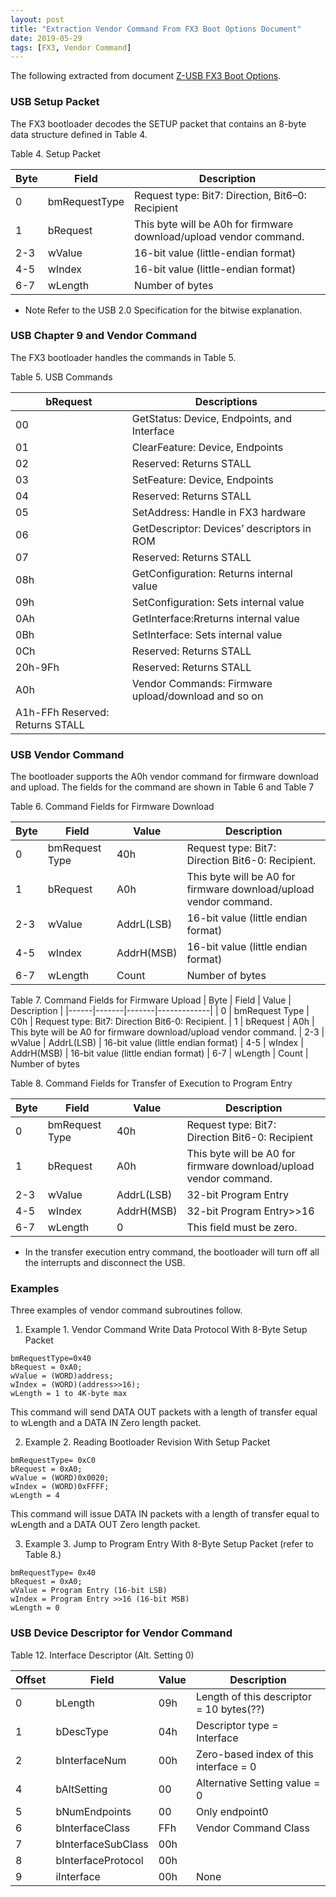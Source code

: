 ```yaml
---
layout: post
title: "Extraction Vendor Command From FX3 Boot Options Document"
date: 2019-05-29
tags: [FX3, Vendor Command]
---
```


The following extracted from document [Z-USB FX3 Boot Options](http://eng.eewiki.net/app/db_page/get_file.php?docid=55346).

### USB Setup Packet

   The FX3 bootloader decodes the SETUP packet that
   contains an 8-byte data structure defined in Table 4.

   Table 4. Setup Packet

   | Byte |  Field         | Description  |
   |------|----------------|--------------|
   |  0   | bmRequestType  | Request type: Bit7: Direction, Bit6–0: Recipient |
   |  1   | bRequest       | This byte will be A0h for firmware download/upload vendor command. |
   | 2-3  | wValue         | 16-bit value (little-endian format)  |
   | 4-5  | wIndex         | 16-bit value (little-endian format)  |
   | 6-7  | wLength        | Number of bytes                      |

* Note Refer to the USB 2.0 Specification for the bitwise explanation.

### USB Chapter 9 and Vendor Command

   The FX3 bootloader handles the commands in Table 5.

   Table 5. USB Commands

| bRequest | Descriptions                     |
|----------|----------------------------------|
| 00       | GetStatus: Device, Endpoints, and Interface
| 01 | ClearFeature: Device, Endpoints
| 02 | Reserved: Returns STALL
| 03 | SetFeature: Device, Endpoints
| 04 | Reserved: Returns STALL
| 05 | SetAddress: Handle in FX3 hardware
| 06 | GetDescriptor: Devices’ descriptors in ROM
| 07 | Reserved: Returns STALL
| 08h| GetConfiguration: Returns internal value
| 09h| SetConfiguration: Sets internal value
| 0Ah| GetInterface:Rreturns internal value
| 0Bh| SetInterface: Sets internal value
| 0Ch| Reserved: Returns STALL
| 20h-9Fh | Reserved: Returns STALL
| A0h| Vendor Commands: Firmware upload/download and so on
| A1h-FFh Reserved: Returns STALL

### USB Vendor Command

   The bootloader supports the A0h vendor command for
   firmware download and upload. The fields for the
   command are shown in Table 6 and Table 7

   Table 6. Command Fields for Firmware Download

| Byte | Field | Value | Description |
|------|-------|-------|-------------|
| 0 | bmRequest Type | 40h | Request type: Bit7: Direction Bit6-0: Recipient.
| 1 | bRequest       | A0h | This byte will be A0 for firmware download/upload vendor command.
| 2-3 | wValue       | AddrL(LSB) | 16-bit value (little endian format)
| 4-5 | wIndex       | AddrH(MSB) | 16-bit value (little endian format)
| 6-7 | wLength      | Count      | Number of bytes

   Table 7. Command Fields for Firmware Upload
| Byte | Field | Value | Description |
|------|-------|-------|-------------|
| 0    | bmRequest Type | C0h | Request type: Bit7: Direction Bit6-0: Recipient.
| 1    | bRequest       | A0h | This byte will be A0 for firmware download/upload vendor command.
| 2-3 | wValue       | AddrL(LSB) | 16-bit value (little endian format)
| 4-5 | wIndex       | AddrH(MSB) | 16-bit value (little endian format)
| 6-7 | wLength      | Count      | Number of bytes

 Table 8. Command Fields for Transfer of Execution to
Program Entry

| Byte | Field | Value | Description |
|------|-------|-------|-------------|
| 0    | bmRequest Type | 40h        |Request type: Bit7: Direction Bit6-0: Recipient
| 1    | bRequest       | A0h        | This byte will be A0 for firmware download/upload vendor command.
| 2-3  | wValue         | AddrL(LSB) | 32-bit Program Entry
| 4-5  | wIndex         | AddrH(MSB) | 32-bit Program Entry>>16
| 6-7  | wLength        |  0         | This field must be zero.

 * In the transfer execution entry command, the bootloader
   will turn off all the interrupts and disconnect the USB.

### Examples 

Three examples of vendor command subroutines follow.

1. Example 1. Vendor Command Write Data Protocol With 8-Byte Setup Packet
```
bmRequestType=0x40
bRequest = 0xA0;
wValue = (WORD)address;
wIndex = (WORD)(address>>16);
wLength = 1 to 4K-byte max
```
This command will send DATA OUT packets with a length of transfer equal to wLength and a DATA IN Zero length packet.

2. Example 2. Reading Bootloader Revision With Setup Packet
```
bmRequestType= 0xC0
bRequest = 0xA0;
wValue = (WORD)0x0020;
wIndex = (WORD)0xFFFF;
wLength = 4
```
This command will issue DATA IN packets with a length of transfer equal to wLength and a DATA OUT Zero length packet.

3. Example 3. Jump to Program Entry With 8-Byte Setup Packet (refer to Table 8.)
```
bmRequestType= 0x40
bRequest = 0xA0;
wValue = Program Entry (16-bit LSB)
wIndex = Program Entry >>16 (16-bit MSB)
wLength = 0
```

### USB Device Descriptor for Vendor Command

Table 12. Interface Descriptor (Alt. Setting 0)

| Offset | Field   | Value | Description |
|--------|---------|-------|-------------|
| 0      | bLength | 09h   | Length of this descriptor = 10 bytes(??)
| 1      | bDescType | 04h | Descriptor type = Interface
| 2      | bInterfaceNum | 00h | Zero-based index of this interface = 0
| 4      | bAltSetting   | 00  |Alternative Setting value = 0
| 5      | bNumEndpoints | 00  | Only endpoint0
| 6      | bInterfaceClass | FFh | Vendor Command Class
| 7      | bInterfaceSubClass | 00h |
| 8      | bInterfaceProtocol | 00h
| 9      | iInterface         | 00h | None
